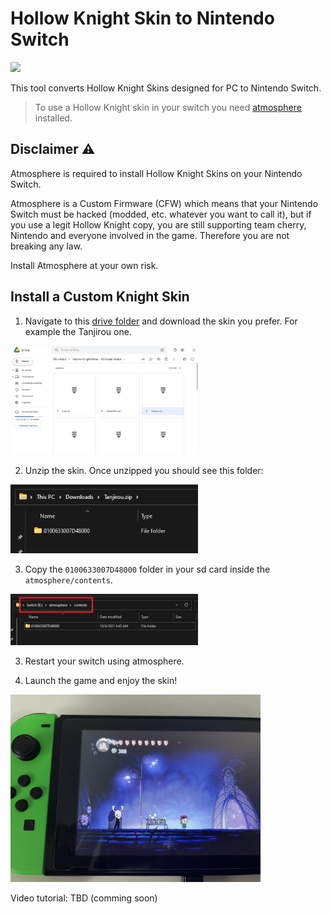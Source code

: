 # Hollow Knight Skin to Nintendo Switch

[![](https://img.shields.io/badge/Hollow%20Knight-Skin%20Download-orange?style=for-the-badge)](https://drive.google.com/drive/folders/1DsV8DLH9cR9kU6-HRVgOhS99Pl6NXedr?usp=sharing)

This tool converts Hollow Knight Skins designed for PC to Nintendo Switch.

> To use a Hollow Knight skin in your switch you need 
[atmosphere](https://github.com/Atmosphere-NX/Atmosphere) installed.

## Disclaimer ⚠️

Atmosphere is required to install Hollow Knight Skins on your Nintendo Switch.

Atmosphere is a Custom Firmware (CFW) which means that your Nintendo Switch must be hacked (modded, etc. whatever you want to call it), but if you use a legit Hollow
Knight copy, you are still supporting team cherry, Nintendo and everyone involved
in the game. Therefore you are not breaking any law.

Install Atmosphere at your own risk.

## Install a Custom Knight Skin

1. Navigate to this [drive folder](https://drive.google.com/drive/folders/1DsV8DLH9cR9kU6-HRVgOhS99Pl6NXedr?usp=sharing) and download the skin you prefer. For example the Tanjirou one.

<img src="images/drive-download.jpg" width=300>

2. Unzip the skin. Once unzipped you should see this folder:

<img src="images/unzipped-skin.jpg" width=300>

3. Copy the `0100633007D48000` folder in your sd card inside the `atmosphere/contents`.

<img src="images/atmosphere-contents.jpg" width=300>

3. Restart your switch using atmosphere.


4. Launch the game and enjoy the skin!

<img src="images/tanjirou-skin-nx.jpg" width=400>

Video tutorial: TBD (comming soon)
